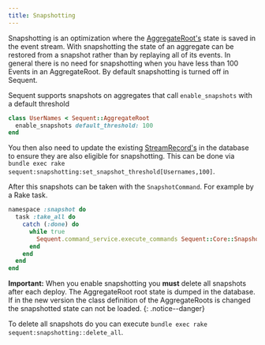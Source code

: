 ```yaml
---
title: Snapshotting
---
```


Snapshotting is an optimization where the [AggregateRoot's](aggregate-root.html) state is saved in the event stream. With snapshotting the state of an aggregate can be restored from a snapshot rather than by replaying all of its events.
In general there is no need for snapshotting when you have less than 100 Events in an AggregateRoot. By default snapshotting is turned off in Sequent.

Sequent supports snapshots on aggregates that call `enable_snapshots` with a default threshold

```ruby
class UserNames < Sequent::AggregateRoot
  enable_snapshots default_threshold: 100
end
```


You then also need to update the existing [StreamRecord's](event_store.html#stream_records) in the database to ensure they are also eligible for snapshotting.
This can be done via `bundle exec rake sequent:snapshotting:set_snapshot_threshold[Usernames,100]`.

After this snapshots can be taken with the `SnapshotCommand`. For example by a Rake task.

```ruby
namespace :snapshot do
  task :take_all do
    catch (:done) do
      while true
        Sequent.command_service.execute_commands Sequent::Core::SnapshotCommand.new(limit: 10)
      end
    end
  end
end
```

**Important:** When you enable snapshotting you **must** delete all snapshots after each deploy. The AggregateRoot root state is dumped in the database. If in the new version the class definition of the AggregateRoots is changed the snapshotted state can not be loaded.
{: .notice--danger}

To delete all snapshots do you can execute `bundle exec rake sequent:snapshotting::delete_all`.

